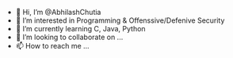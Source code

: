 - 👋 Hi, I’m @AbhilashChutia
- 👀 I’m interested in Programming & Offenssive/Defenive Security
- 🌱 I’m currently learning C, Java, Python
- 💞️ I’m looking to collaborate on ...
- 📫 How to reach me ...

<!---
AbhilashChutia/AbhilashChutia is a ✨ special ✨ repository because its `README.md` (this file) appears on your GitHub profile.
You can click the Preview link to take a look at your changes.
--->
